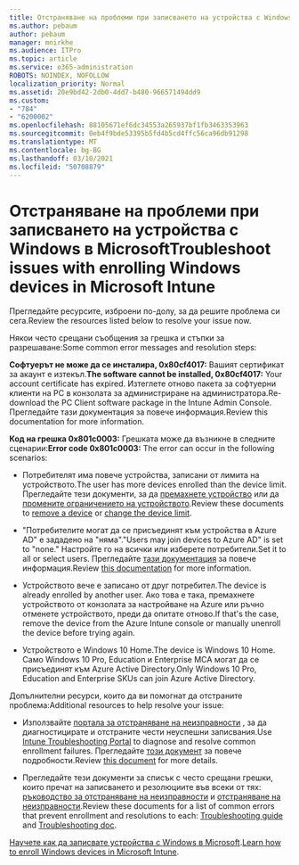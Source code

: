 ```yaml
---
title: Отстраняване на проблеми при записването на устройства с Windows в Microsoft
ms.author: pebaum
author: pebaum
manager: mnirkhe
ms.audience: ITPro
ms.topic: article
ms.service: o365-administration
ROBOTS: NOINDEX, NOFOLLOW
localization_priority: Normal
ms.assetid: 20e9bd42-2db0-4dd7-b480-966571494dd9
ms.custom:
- "784"
- "6200002"
ms.openlocfilehash: 88105671ef6dc34553a265937bf1fb3463353963
ms.sourcegitcommit: 0eb4f9bde53395b5fd4b5cd4ffc56ca96db91298
ms.translationtype: MT
ms.contentlocale: bg-BG
ms.lasthandoff: 03/10/2021
ms.locfileid: "50708879"
---
```

# <a name="troubleshoot-issues-with-enrolling-windows-devices-in-microsoft-intune"></a><span data-ttu-id="d991f-102">Отстраняване на проблеми при записването на устройства с Windows в Microsoft</span><span class="sxs-lookup"><span data-stu-id="d991f-102">Troubleshoot issues with enrolling Windows devices in Microsoft Intune</span></span>

<span data-ttu-id="d991f-103">Прегледайте ресурсите, изброени по-долу, за да решите проблема си сега.</span><span class="sxs-lookup"><span data-stu-id="d991f-103">Review the resources listed below to resolve your issue now.</span></span>
  
<span data-ttu-id="d991f-104">Някои често срещани съобщения за грешка и стъпки за разрешаване:</span><span class="sxs-lookup"><span data-stu-id="d991f-104">Some common error messages and resolution steps:</span></span>
  
 <span data-ttu-id="d991f-105">**Софтуерът не може да се инсталира, 0x80cf4017:** Вашият сертификат за акаунт е изтекъл.</span><span class="sxs-lookup"><span data-stu-id="d991f-105">**The software cannot be installed, 0x80cf4017:** Your account certificate has expired.</span></span> <span data-ttu-id="d991f-106">Изтеглете отново пакета за софтуерни клиенти на PC в конзолата за администриране на администратора.</span><span class="sxs-lookup"><span data-stu-id="d991f-106">Re-download the PC Client software package in the Intune Admin Console.</span></span> <span data-ttu-id="d991f-107">Прегледайте тази документация за повече информация.</span><span class="sxs-lookup"><span data-stu-id="d991f-107">Review this documentation for more information.</span></span>
  
 <span data-ttu-id="d991f-108">**Код на грешка 0x801c0003:** Грешката може да възникне в следните сценарии:</span><span class="sxs-lookup"><span data-stu-id="d991f-108">**Error code 0x801c0003:** The error can occur in the following scenarios:</span></span>
  
-  <span data-ttu-id="d991f-109">Потребителят има повече устройства, записани от лимита на устройството.</span><span class="sxs-lookup"><span data-stu-id="d991f-109">The user has more devices enrolled than the device limit.</span></span> <span data-ttu-id="d991f-110">Прегледайте тези документи, за да [премахнете устройство](https://docs.microsoft.com/intune/devices-wipe) или да [промените ограничението на устройството](https://docs.microsoft.com/intune/enrollment-restrictions-set#set-device-limit-restrictions).</span><span class="sxs-lookup"><span data-stu-id="d991f-110">Review these documents to [remove a device](https://docs.microsoft.com/intune/devices-wipe) or [change the device limit](https://docs.microsoft.com/intune/enrollment-restrictions-set#set-device-limit-restrictions).</span></span>

-  <span data-ttu-id="d991f-111">"Потребителите могат да се присъединят към устройства в Azure AD" е зададено на "няма".</span><span class="sxs-lookup"><span data-stu-id="d991f-111">"Users may join devices to Azure AD" is set to "none."</span></span> <span data-ttu-id="d991f-112">Настройте го на всички или изберете потребители.</span><span class="sxs-lookup"><span data-stu-id="d991f-112">Set it to all or select users.</span></span> <span data-ttu-id="d991f-113">Прегледайте [тази документация](https://docs.microsoft.com/azure/active-directory/device-management-azure-portal#configure-device-settings) за повече информация.</span><span class="sxs-lookup"><span data-stu-id="d991f-113">Review [this documentation](https://docs.microsoft.com/azure/active-directory/device-management-azure-portal#configure-device-settings) for more information.</span></span>

-  <span data-ttu-id="d991f-114">Устройството вече е записано от друг потребител.</span><span class="sxs-lookup"><span data-stu-id="d991f-114">The device is already enrolled by another user.</span></span> <span data-ttu-id="d991f-115">Ако това е така, премахнете устройството от конзолата за настройване на Azure или ръчно отменете устройството, преди да опитате отново.</span><span class="sxs-lookup"><span data-stu-id="d991f-115">If that's the case, remove the device from the Azure Intune console or manually unenroll the device before trying again.</span></span>

-  <span data-ttu-id="d991f-116">Устройството е Windows 10 Home.</span><span class="sxs-lookup"><span data-stu-id="d991f-116">The device is Windows 10 Home.</span></span> <span data-ttu-id="d991f-117">Само Windows 10 Pro, Education и Enterprise МСА могат да се присъединят към Azure Active Directory.</span><span class="sxs-lookup"><span data-stu-id="d991f-117">Only Windows 10 Pro, Education and Enterprise SKUs can join Azure Active Directory.</span></span>

<span data-ttu-id="d991f-118">Допълнителни ресурси, които да ви помогнат да отстраните проблема:</span><span class="sxs-lookup"><span data-stu-id="d991f-118">Additional resources to help resolve your issue:</span></span>
  
-  <span data-ttu-id="d991f-119">Използвайте [портала за отстраняване на неизправности](https://devicemanagement.microsoft.com/#blade/Microsoft_Intune_DeviceSettings/TroubleshootBlade) , за да диагностицирате и отстраните чести неуспешни записвания.</span><span class="sxs-lookup"><span data-stu-id="d991f-119">Use [Intune Troubleshooting Portal](https://devicemanagement.microsoft.com/#blade/Microsoft_Intune_DeviceSettings/TroubleshootBlade) to diagnose and resolve common enrollment failures.</span></span> <span data-ttu-id="d991f-120">Прегледайте [този документ](https://docs.microsoft.com/intune/help-desk-operators) за повече подробности.</span><span class="sxs-lookup"><span data-stu-id="d991f-120">Review [this document](https://docs.microsoft.com/intune/help-desk-operators) for more details.</span></span>

-  <span data-ttu-id="d991f-121">Прегледайте тези документи за списък с често срещани грешки, които пречат на записването и резолюциите във всеки от тях: [ръководство за отстраняване на неизправности](https://support.microsoft.com/help/4089533/troubleshooting-windows-device-enrollment-problems-in-microsoft-intune) и [отстраняване на неизправности](https://docs.microsoft.com/troubleshoot/mem/intune/troubleshoot-device-enrollment-in-intune).</span><span class="sxs-lookup"><span data-stu-id="d991f-121">Review these documents for a list of common errors that prevent enrollment and resolutions to each: [Troubleshooting guide](https://support.microsoft.com/help/4089533/troubleshooting-windows-device-enrollment-problems-in-microsoft-intune) and [Troubleshooting doc](https://docs.microsoft.com/troubleshoot/mem/intune/troubleshoot-device-enrollment-in-intune).</span></span>

<span data-ttu-id="d991f-122">[Научете как да записвате устройства с Windows в Microsoft](https://docs.microsoft.com/intune/windows-enroll).</span><span class="sxs-lookup"><span data-stu-id="d991f-122">[Learn how to enroll Windows devices in Microsoft Intune](https://docs.microsoft.com/intune/windows-enroll).</span></span>

